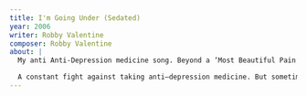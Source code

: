 ```yaml
---
title: I'm Going Under (Sedated)
year: 2006
writer: Robby Valentine
composer: Robby Valentine
about: |
  My anti Anti-Depression medicine song. Beyond a ‘Most Beautiful Pain’ feeling, I couldn’t hardly make it through the day because of heavy depressions. This song is literally.

  A constant fight against taking anti–depression medicine. But sometimes it feels like the only way. Got the medicine, but the fear it would numb me and take away the spare moments of creativity fortunately kept me from taking it.
---
```

